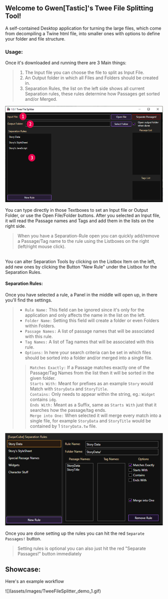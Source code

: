 ## Welcome to Gwen[Tastic]'s Twee File Splitting Tool!
A self-contained Desktop application for turning the large files, which come from decompiling a Twine html file, into smaller ones with options to define your folder and file structure.

### Usage:
Once it's downloaded and running there are 3 Main things:
> 1. The Input file you can choose the file to split as Input File.
> 2. An Output folder in which all Files and Folders should be created in.
> 3. Separation Rules, the list on the left side shows all current Separation rules, these rules determine how Passages get sorted and/or Merged.

![](assets/images/TweeFileSplitter_1.png)

You can type directly in those Textboxes to set an Input file or Output Folder, or use the Open File/Folder buttons.
After you selected an Input file, it will read the Passage names and Tags and add them in the lists on the right side.


<blockquote class="info">When you have a Separation-Rule open you can quickly add/remove a Passage/Tag name to the rule using the Listboxes on the right (left/right mouse click).</blockquote>

<br>
You can alter Separation Tools by clicking on the Listbox Item on the left, add new ones by clicking the Button "New Rule" under the Listbox for the Separation Rules.

#### Separation Rules:
Once you have selected a rule, a Panel in the middle will open up, in there you'll find the settings.


> - `Rule Name:` This field can be ignored since it's only for the application and only affects the name in the list on the left.
> - `Folder Name:` Setting this field will create a folder or even Folders within Folders. 
> - `Passage Names:` A list of passage names that will be associated with this rule.
> - `Tag Names:` A list of Tag names that will be associated with this rule.
> - `Options:` In here your search criteria can be set in which files should be sorted into a folder and/or merged into a single file.
> > `Matches Exactly:` If a Passage matches exactly one of the Passage/Tag Names from the list then it will be sorted in the given folder.<br>
> > `Starts With:` Meant for prefixes as an example `Story` would Match with `StoryData` and `StoryTitle`.<br>
> > `Contains:` Only needs to appear within the string, eg.: `Widget` contains `idg`.<br>
> > `Ends With:` Meant as a Suffix, same as `Starts With` just that it searches how the passage/tag ends.<br>
> > `Merge into One:` When selected it will merge every match into a single file, for example `StoryData` and `StoryTitle` would be contained by 1 `StoryData.tw` file.<br>

![](assets/images/TweeFileSplitter_SeparationRule.png)

Once you are done setting up the rules you can hit the red `Separate Passages!` button.


<blockquote class="info">Setting rules is optional you can also just hit the red "Separate Passages!" button immediately</blockquote>


## Showcase:
Here's an example workflow
<p class="demo">
    ![](assets/images/TweeFileSplitter_demo_1.gif)
</p>